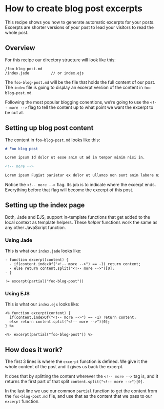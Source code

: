 # How to create blog post excerpts

This recipe shows you how to generate automatic excerpts for your posts. Excerpts are shorter versions of your post to lead your visitors to read the whole post.

## Overview

For this recipe our directory structure will look like this:

```
/foo-blog-post.md
/index.jade          // or index.ejs
```

The `foo-blog-post.md` will be the file that holds the full content of our post. The `index` file is going to display an excerpt version of the content in `foo-blog-post.md`.

Following the most popular blogging conentions, we’re going to use the `<!-- more -->` flag to tell the content up to what point we want the excerpt to be cut at.

## Setting up blog post content

The content in `foo-blog-post.md` looks like this:

```md
# Foo blog post

Lorem ipsum Id dolor ut esse anim ut ad in tempor minim nisi in.

<!-- more -->

Lorem ipsum Fugiat pariatur ex dolor et ullamco non sunt anim labore nisi sit. Lorem ipsum Elit veniam ex do nisi mollit irure amet occaecat quis mollit do in.
```

Notice the `<!-- more -->` flag. Its job is to indicate where the excerpt ends. Everything before that flag will become the excerpt of this post.

## Setting up the index page

Both, Jade and EJS, support in-template functions that get added to the local context as template helpers. These _helper_ functions work the same as any other JavaScript function.

### Using Jade

This is what our `index.jade` looks like:

```jade
- function excerpt(content) {
  - if(content.indexOf("<!-- more -->") == -1) return content;
  - else return content.split("<!-- more -->")[0];
- }

!= excerpt(partial("foo-blog-post"))
```

### Using EJS

This is what our `index.ejs` looks like:

```ejs
<% function excerpt(content) {
  if(content.indexOf("<!-- more -->") == -1) return content;
  else return content.split("<!-- more -->")[0]; 
} %>

<%- excerpt(partial("foo-blog-post")) %>
```

## How does it work?

The first 3 lines is where the `excerpt` function is defined. We give it the whole content of the post and it gives us back the excerpt.

It does that by splitting the content wherever the `<!-- more -->` tag is, and it returns the first part of that split `content.split("<!-- more -->")[0]`.

In the last line we use our common `partial` function to get the content from the `foo-blog-post.md` file, and use that as the content that we pass to our `excerpt` function.


